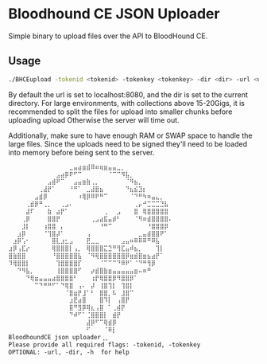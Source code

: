 # Bloodhound CE JSON Uploader

Simple binary to upload files over the API to BloodHound CE.

## Usage

```bash
./BHCEupload -tokenid <tokenid> -tokenkey <tokenkey> -dir <dir> -url <url>
```

By default the url is set to localhost:8080, and the dir is set to the current directory.
For large environments, with collections above 15-20Gigs, it is recommended to split the files for upload into smaller chunks before uploading upload Otherwise the server will time out.

Additionally, make sure to have enough RAM or SWAP space to handle the large files. Since the uploads need to be signed they'll need to be loaded into memory before being sent to the server.

```markdown
⠀⠀⠀⠀⠀⠀⠀⠀⠀⠀⠀⠀⠀⠀⣀⣤⣴⣶⣾⠿⠶⢶⣶⣤⣤⣀⡀⠀⠀⠀⠀⠀⠀⠀⠀⠀⠀⠀
⠀⠀⠀⠀⠀⠀⠀⠀⠀⠀⠀⣠⣴⡿⠟⠋⠉⠀⠀⠀⠀⠀⠀⠈⠉⠉⠻⣧⡀⠀⠀⠀⠀⠀⠀⠀⠀⠀
⠀⠀⠀⠀⠀⠀⠀⠀⠀⣠⣾⠟⠉⠀⠀⣠⣤⣶⣷⢀⡀⠀⠀⠀⠀⠀⠀⠈⠻⣦⡀⠀⠀⠀⠀⠀⠀⠀
⠀⠀⠀⠀⠀⠀⠀⢀⣼⡟⠁⠀⠀⠀⠘⠛⠁⠀⣀⣼⣿⣦⠀⠀⠀⠀⠀⠙⣦⣮⣹⡆⠀⠀⠀⠀⠀⠀
⠀⠀⠀⠀⠀⠀⣠⣾⡿⠀⠀⠀⠀⠀⠀⠀⠰⢿⡿⠿⠟⠛⠉⠀⠀⠀⠀⠀⠈⠙⠛⠳⠶⣤⣄⡀⠀⠀
⠀⠀⠀⠀⢀⣾⡿⠛⢀⡀⠀⠀⢀⣠⠄⠀⠀⠀⠀⠀⠀⠀⠀⠀⠀⠀⠀⠀⠀⢀⡤⠚⣉⣉⣉⣙⣧⠀
⠀⠀⠀⠀⣼⠏⠀⠀⠀⣷⠀⣴⡟⠁⠀⠀⠀⠀⠀⠀⠀⠀⢀⠀⠀⣠⠀⠀⠀⣿⠀⢿⣿⣿⣿⣿⣿⠀
⠀⠀⠀⢀⡿⠀⠀⠀⠀⣿⣿⡟⠀⠀⠀⠀⠀⠀⠀⢀⣠⣴⣯⣤⡾⠃⠀⠀⠀⠈⠻⠶⣾⣿⣿⣿⣿⠄
⠀⠀⠀⣸⡇⠀⠀⠀⢰⣿⣿⠀⡄⠀⠀⠀⠀⠀⠀⠀⠀⠘⠛⠉⠀⠀⠀⠀⠀⠀⠀⠀⠘⣿⣿⣿⡿⠀
⠀⠀⣰⡿⠀⠀⠀⠀⠈⢹⣿⡼⠁⠀⠀⠀⠀⠀⢠⠀⠀⠀⠀⠀⠀⠀⠀⠀⠀⠀⣀⣤⣾⣿⣿⠟⠁⠀
⠀⣰⡿⢡⠂⠀⠀⠀⠀⠀⣿⣇⣰⣂⣠⠀⠀⠀⣟⣀⣀⠀⠀⠀⠀⠀⣠⣤⠶⠿⠿⠿⠛⠿⣧⠀⠀⠀
⣰⡿⢠⣏⡔⠀⠀⠀⠀⠀⢿⣿⣿⣿⡇⢠⡀⠀⢿⣿⣿⣿⣍⣙⠛⢻⣏⣤⠾⣦⡀⠀⠀⠀⢹⡇⠀⠀
⣿⣷⣿⣿⠀⠀⠀⠀⠀⠀⠘⣿⣿⣿⣿⣿⣧⠀⠈⠻⢿⣿⣿⣿⣿⣿⣿⡿⣶⣾⣿⣶⣦⣴⡟⠁⠀⠀
⠹⢿⣿⣿⡇⠀⠀⠀⠀⠀⠀⢹⣿⣿⣿⣿⡏⠀⠀⠀⠀⠈⠉⠉⠉⠙⠿⠟⠁⠈⠙⠛⢻⡿⠀⠀⠀⠀
⠀⠀⠙⠻⣧⡀⠀⠀⠀⠀⠀⢸⣿⣿⣿⣿⠋⠀⠀⡴⣾⣿⣷⣶⣤⣤⣤⣤⣤⣶⠤⠶⠛⠀⠀⠀⠀⠀
⠀⠀⠀⠀⠙⢿⣶⣤⣤⣤⣴⣿⣿⣿⣿⠃⠀⠀⠀⢰⡟⢿⣿⣿⡿⠻⣿⣿⡿⠁⠀⠀⠀⠀⠀⠀⠀⠀
⠀⠀⠀⠀⠀⠀⠉⠙⠛⠛⠋⠁⠙⢿⣿⠀⢠⠄⠀⡼⠀⢸⣿⢹⡇⠀⢹⣿⡇⠀⠀⠀⠀⠀⠀⠀⠀⠀
⠀⠀⠀⠀⠀⠀⠀⠀⠀⠀⠀⠀⠀⠈⣿⣶⡟⣸⠁⠃⠀⣿⣿⡀⠧⠀⣸⣿⠉⠀⠀⠀⠀⠀⠀⠀⠀⠀
⠀⠀⠀⠀⠀⠀⠀⠀⠀⠀⠀⠀⠀⠀⣰⣟⣴⣿⠀⠀⠀⣿⠹⡇⠀⢠⣿⡟⠀⠀⠀⠀⠀⠀⠀⠀⠀⠀
⠀⠀⠀⠀⠀⠀⠀⠀⠀⠀⠀⠀⠀⠀⣿⠛⣻⡿⢿⣆⢠⣿⠀⠁⢀⣾⡟⠀⠀⠀⠀⠀⠀⠀⠀⠀⠀⠀
⠀⠀⠀⠀⠀⠀⠀⠀⠀⠀⠀⠀⠀⠀⠙⠾⠋⠁⢈⣿⣿⣿⡇⠀⣾⡟⠀⠀⠀⠀⠀⠀⠀⠀⠀⠀⠀⠀
⠀⠀⠀⠀⠀⠀⠀⠀⠀⠀⠀⠀⠀⠀⠀⠀⠀⠀⣼⡿⠋⠉⢿⣾⡿⠀⠀⠀⠀⠀⠀⠀⠀⠀⠀⠀⠀⠀
⠀⠀⠀⠀⠀⠀⠀⠀⠀⠀⠀⠀⠀⠀⠀⠀⠀⠀⠋⠀⠀⠀⠈⠿⡇⠀⠀⠀⠀⠀⠀⠀⠀⠀⠀⠀⠀⠀
BloodhoundCE json uploader⢀⡀⠀⠀⠀⠀⠀⠀⠀⠀⠀⠀⠀⠀⠀
Please provide all required flags: -tokenid, -tokenkey
OPTIONAL: -url, -dir, -h  for help
```